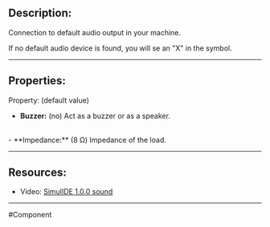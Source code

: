 ## Description:

Connection to default audio output in your machine.

If no default audio device is found, you will se an "X" in the symbol.

---

## Properties:

Property: (default value)

- **Buzzer:** (no)
   Act as a buzzer or as a speaker.
<br>
- **Impedance:** (8 Ω)
   Impedance of the load.

---

## Resources:

- Video: [SimulIDE 1.0.0 sound](https://www.youtube.com/watch?v=xvSK6eoMHIw&list=PL0YDA67EjDEEasQXWilro9SEyDHN-H6ug&index=1&pp=iAQB)

---

#Component 